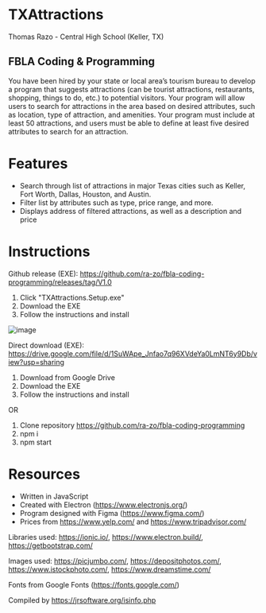 # TXAttractions

Thomas Razo - Central High School (Keller, TX)

## FBLA Coding & Programming

You have been hired by your state or local area’s tourism bureau to develop a program that suggests attractions (can be tourist attractions, restaurants, shopping, things to do, etc.) to potential visitors. Your program will allow users to search for attractions in the area based on desired attributes, such as location, type of attraction, and amenities. Your program must include at least 50 attractions, and users must be able to define at least five desired attributes to search for an attraction.

# Features

- Search through list of attractions in major Texas cities such as Keller, Fort Worth, Dallas, Houston, and Austin.
- Filter list by attributes such as type, price range, and more.
- Displays address of filtered attractions, as well as a description and price

# Instructions

Github release (EXE): https://github.com/ra-zo/fbla-coding-programming/releases/tag/V1.0

1. Click "TXAttractions.Setup.exe"
2. Download the EXE
3. Follow the instructions and install

![image](https://user-images.githubusercontent.com/66813930/159623140-4e0d76e9-65dc-4d3c-9c13-098b9ec9b911.png)


Direct download (EXE): https://drive.google.com/file/d/1SuWApe_Jnfao7q96XVdeYa0LmNT6y9Db/view?usp=sharing

1. Download from Google Drive
2. Download the EXE
3. Follow the instructions and install

OR

1. Clone repository https://github.com/ra-zo/fbla-coding-programming
2. npm i
3. npm start

# Resources

- Written in JavaScript
- Created with Electron (https://www.electronjs.org/)
- Program designed with Figma (https://www.figma.com/)
- Prices from https://www.yelp.com/ and https://www.tripadvisor.com/

Libraries used: https://ionic.io/, https://www.electron.build/, https://getbootstrap.com/

Images used: https://picjumbo.com/, https://depositphotos.com/, https://www.istockphoto.com/, https://www.dreamstime.com/

Fonts from Google Fonts (https://fonts.google.com/)

Compiled by https://jrsoftware.org/isinfo.php
